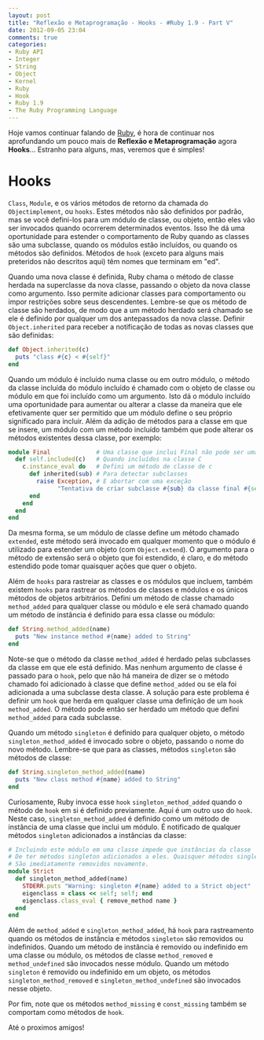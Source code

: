 ```yaml
---
layout: post
title: "Reflexão e Metaprogramação - Hooks - #Ruby 1.9 - Part V"
date: 2012-09-05 23:04
comments: true
categories: 
- Ruby API
- Integer
- String
- Object
- Kernel
- Ruby
- Hook
- Ruby 1.9
- The Ruby Programming Language
---
```


<p>Hoje vamos continuar falando de <a href="http://www.ruby-doc.org/core-1.9.2/">Ruby</a>, é hora de continuar nos aprofundando um pouco mais de
<b>Reflexão e Metaprogramação</b> agora <b>Hooks</b>... Estranho para alguns, mas, veremos que é simples!</p>

<h1>Hooks</h1>

`Class`, `Module`, e os vários métodos de retorno da chamada do `Objectimplement`, ou `hooks`. Estes métodos não são definidos por padrão, mas se você
defini-los para um módulo de classe, ou objeto, então eles vão ser invocados quando ocorrerem determinados eventos. Isso lhe dá uma oportunidade para
estender o comportamento de Ruby quando as classes são uma subclasse, quando os módulos estão incluídos, ou quando os métodos são definidos. Métodos de
`hook` (exceto para alguns mais preteridos não descritos aqui) têm nomes que terminam em "ed".

Quando uma nova classe é definida, Ruby chama o método de classe herdada na superclasse da nova classe, passando o objeto da nova classe como 
argumento. Isso permite adicionar classes para comportamento ou impor restrições sobre seus descendentes. Lembre-se que os método de classe são
herdados, de modo que a um método herdado será chamado se ele é definido por qualquer um dos antepassados da nova classe. Definir `Object.inherited`
para receber a notificação de todas as novas classes que são definidas:

``` ruby Object.inherited
def Object.inherited(c)
  puts "class #{c} < #{self}"
end
```
<!--more-->
Quando um módulo é incluído numa classe ou em outro módulo, o método da classe incluída do módulo incluído é chamado com o objeto de classe ou módulo
em que foi incluído como um argumento. Isto dá o módulo incluído uma oportunidade para aumentar ou alterar a classe da maneira que ele efetivamente 
quer ser permitido que um módulo define o seu próprio significado para incluir. Além da adição de métodos para a classe em que se insere, um módulo com
um método incluído também que pode alterar os métodos existentes dessa classe, por exemplo:

``` ruby 
module Final             # Uma classe que inclui Final não pode ser uma subclasse
  def self.included(c)   # Quando incluídos na classe C
    c.instance_eval do   # Defini um método de classe de c
      def inherited(sub) # Para detectar subclasses
        raise Exception, # E abortar com uma exceção
              "Tentativa de criar subclasse #{sub} da classe final #{self}"
      end
    end
  end
end
```

Da mesma forma, se um módulo de classe define um método chamado `extended`, este método será invocado em qualquer momento que o módulo é utilizado para
estender um objeto (com `Object.extend`). O argumento para o método de extensão será o objeto que foi estendido, é claro, e do método estendido pode
tomar quaisquer ações que quer o objeto.

Além de `hooks` para rastreiar as classes e os módulos que incluem, também existem `hooks` para rastrear os métodos de classes e módulos e os únicos 
métodos de objetos arbitrários. Defini um método de classe chamado `method_added` para qualquer classe ou módulo e ele será chamado quando um método de
instância é definido para essa classe ou módulo:

``` ruby method_added
def String.method_added(name) 
  puts "New instance method #{name} added to String"
end
```

Note-se que o método da classe `method_added` é herdado pelas subclasses da classe em que ele está definido. Mas nenhum argumento de classe é passado
para o `hook`, pelo que não há maneira de dizer se o método chamado foi adicionado à classe que define `method_added` ou se ela foi adicionada a uma
subclasse desta classe. A solução para este problema é definir um `hook` que herda em qualquer classe uma definição de um `hook` `method_added`. 
O método pode então ser herdado um método que defini `method_added` para cada subclasse.

Quando um método `singleton` é definido para qualquer objeto, o método `singleton_method_added` é invocado sobre o objeto, passando o nome do novo
método. Lembre-se que para as classes, métodos `singleton` são métodos de classe:

``` ruby singleton_method_added
def String.singleton_method_added(name)
  puts "New class method #{name} added to String"
end
```

Curiosamente, Ruby invoca esse `hook` `singleton_method_added` quando o método de `hook` em si é definido previamente. Aqui é um outro uso do `hook`.
Neste caso, `singleton_method_added` é definido como um método de instância de uma classe que inclui um módulo. É notificado de qualquer métodos
`singleton` adicionados a instâncias da classe:

``` ruby singleton_method_added
# Incluindo este módulo em uma classe impede que instâncias da classe
# De ter métodos singleton adicionados a eles. Quaisquer métodos singleton acrescentados
# São imediatamente removidos novamente.
module Strict
  def singleton_method_added(name)
    STDERR.puts "Warning: singleton #{name} added to a Strict object"
    eigenclass = class << self; self; end
    eigenclass.class_eval { remove_method name }
  end
end
```

Além de `method_added` e `singleton_method_added`, há `hook` para rastreamento quando os métodos de instância e métodos `singleton` são removidos ou
indefinidos. Quando um método de instância é removido ou indefinido em uma classe ou módulo, os métodos de classe `method_removed` e `method_undefined`
são invocados nesse módulo. Quando um método `singleton` é removido ou indefinido em um objeto, os métodos `singleton_method_removed` e 
`singleton_method_undefined` são invocados nesse objeto.

Por fim, note que os métodos `method_missing` e `const_missing` também se comportam como métodos de `hook`.

Até o proximos amigos!